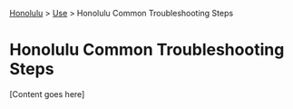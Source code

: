 <a href="../overview.md">Honolulu</a> > <a href="../overview.md">Use</a> > Honolulu Common Troubleshooting Steps

# Honolulu Common Troubleshooting Steps

[Content goes here]
